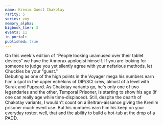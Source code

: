 ```yaml
---
name: Krenim Guest Chakotay
rarity: 5
series: voy
memory_alpha:
bigbook_tier: 3
events: 11
in_portal:
published: true
---
```


On this week's edition of “People looking unamused over their tablet devices” we have the Annorax apologist himself. If you are looking for someone to judge you yet silently agree with your nefarious methods, let Chuckles be your "guest."  
Debuting as one of the high points in the Voyager mega his numbers earn him a spot in the upper echelons of DIP/SCI crew, almost of a level with Surak and Pupcard. As Chakotay variants go, he's only one of two legendaries and the other, Temporal Prisoner, is starting to show his age (if one can really age while time-displaced). Still, despite the dearth of Chakotay variants, I wouldn't count on a Beltran-aissance giving the Krenim prisoner much event use. But his numbers earn him his keep on your everyday roster, well, that and the ability to build a hot-tub at the drop of a PADD.
